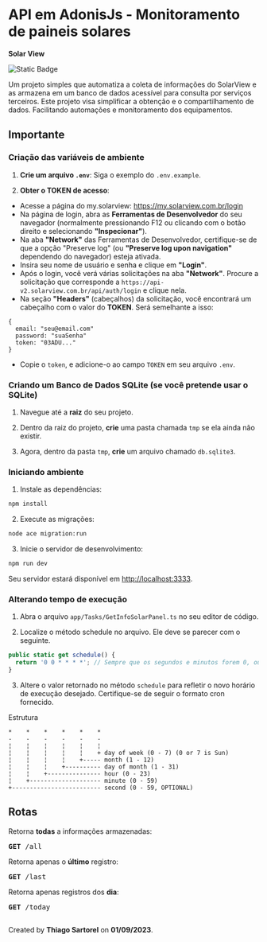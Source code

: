 # API em AdonisJs - Monitoramento de paineis solares
**Solar View**

<img alt="Static Badge" src="https://img.shields.io/badge/Working-green?label=Status">

Um projeto simples que automatiza a coleta de informações do SolarView e as armazena em um banco de dados acessível para consulta por serviços terceiros. Este projeto visa simplificar a obtenção e o compartilhamento de dados. Facilitando automações e monitoramento dos equipamentos.

## Importante

### Criação das variáveis de ambiente

1. **Crie um arquivo `.env`**: Siga o exemplo do `.env.example`.

2. **Obter o TOKEN de acesso**:
  - Acesse a página do my.solarview: https://my.solarview.com.br/login
  - Na página de login, abra as **Ferramentas de Desenvolvedor** do seu navegador (normalmente pressionando F12 ou clicando com o botão direito e selecionando **"Inspecionar"**).
  - Na aba **"Network"** das Ferramentas de Desenvolvedor, certifique-se de que a opção "Preserve log" (ou **"Preserve log upon navigation"** dependendo do navegador) esteja ativada.
  - Insira seu nome de usuário e senha e clique em **"Login"**.
  -  Após o login, você verá várias solicitações na aba **"Network"**. Procure a solicitação que corresponde a `https://api-v2.solarview.com.br/api/auth/login` e clique nela.
  -  Na seção **"Headers"** (cabeçalhos) da solicitação, você encontrará um cabeçalho com o valor do **TOKEN**. Será semelhante a isso:
  
  ```
  {
    email: "seu@email.com"
    password: "suaSenha"
    token: "03ADU..."
 }
  ```
  - Copie o `token`, e adicione-o ao campo `TOKEN` em seu arquivo `.env`.

### Criando um Banco de Dados SQLite (se você pretende usar o SQLite)

1. Navegue até a **raiz** do seu projeto.

2. Dentro da raiz do projeto, **crie** uma pasta chamada `tmp` se ela ainda não existir.

3. Agora, dentro da pasta `tmp`, **crie** um arquivo chamado `db.sqlite3`.

### Iniciando ambiente

1. Instale as dependências:
```bash
npm install
```

2. Execute as migrações:
```bash
node ace migration:run
```

3. Inicie o servidor de desenvolvimento:
```bash
npm run dev
```

Seu servidor estará disponível em [http://localhost:3333](http://localhost:3333).

### Alterando tempo de execução

1. Abra o arquivo ``app/Tasks/GetInfoSolarPanel.ts`` no seu editor de código.

2. Localize o método schedule no arquivo. Ele deve se parecer com o seguinte.

```typescript
public static get schedule() {
  return '0 0 * * * *'; // Sempre que os segundos e minutos forem 0, ou seja a cada hora
}
```

3. Altere o valor retornado no método `schedule` para refletir o novo horário de execução desejado. Certifique-se de seguir o formato cron fornecido.

Estrutura
```
*    *    *    *    *    *
-    -    -    -    -    -
¦    ¦    ¦    ¦    ¦    ¦
¦    ¦    ¦    ¦    ¦    + day of week (0 - 7) (0 or 7 is Sun)
¦    ¦    ¦    ¦    +----- month (1 - 12)
¦    ¦    ¦    +---------- day of month (1 - 31)
¦    ¦    +--------------- hour (0 - 23)
¦    +-------------------- minute (0 - 59)
+------------------------- second (0 - 59, OPTIONAL)
```

## Rotas

Retorna **todas** a informações armazenadas:
<pre><strong>GET </strong><span>/all</span></pre>

Retorna apenas o **último** registro:
<pre><strong>GET </strong><span>/last</span></pre>

Retorna apenas registros dos **dia**:
<pre><strong>GET </strong><span>/today</span></pre>

##
Created by **Thiago Sartorel** on **01/09/2023**.
